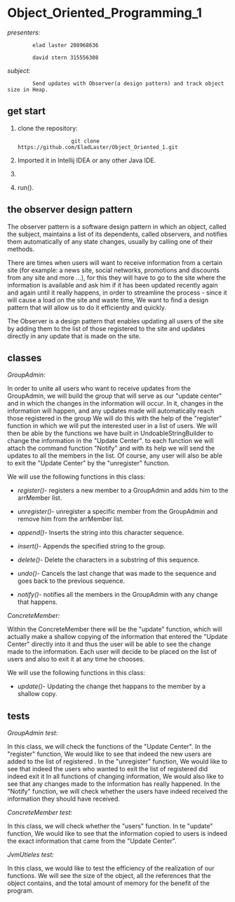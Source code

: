 # Object_Oriented_Programming_1

*presenters:*

            elad laster 208968636

            david stern 315556308
            
*subject:*
          
            Send updates with Observer(a design pattern) and track object size in Heap.
            
## get start 
1) clone the repository:

                        git clone https://github.com/EladLaster/Object_Oriented_1.git   
                                               
2) Imported it in Intellij IDEA or any other Java IDE.
3) 
4) run().

## the observer design pattern

The observer pattern is a software design pattern in which an object, called the subject, maintains a list of its dependents, called observers, and notifies them automatically of any state changes, usually by calling one of their methods.

There are times when users will want to receive information from a certain site (for example: a news site, social networks, promotions and discounts from any site and more ...), for this they will have to go to the site where the information is available and ask him if it has been updated recently again and again until it really happens, in order to streamline the process - since it will cause a load on the site and waste time, We want to find a design pattern that will allow us to do it efficiently and quickly.

The Observer is a design pattern that enables updating all users of the site by adding them to the list of those registered to the site and updates directly in any update that is made on the site.


## classes

*GroupAdmin:*

In order to unite all users who want to receive updates from the GroupAdmin, we will build the group that will serve as our "update center" and in which the changes in the information will occur.
In it, changes in the information will happen, and any updates made will automatically reach those registered in the group
We will do this with the help of the "register" function in which we will put the interested user in a list of users. We will then be able by the functions we have built in UndoableStringBuilder to change the information in the "Update Center".
to each function we will attach the command function "Notify" and with its help we will send the updates to all the members in the list.
Of course, any user will also be able to exit the "Update Center" by the "unregister" function.

We will use the following functions in this class:

- _register()_- registers a new member to a GroupAdmin and adds him to the arrMember list.

- _unregister()_- unregister a specific member from the GroupAdmin and remove him from the arrMember list.

- _append()_- Inserts the string into this character sequence.

- _insert()_- Appends the specified string to the group.

- _delete()_- Delete the characters in a substring of this sequence.

- _undo()_- Cancels the last change that was made to the sequence and goes back to the previous sequence.

- _notify()_- notifies all the members in the GroupAdmin with any change that happens.

*ConcreteMember:*

Within the ConcreteMember there will be the "update" function, which will actually make a shallow copying of the information that entered the "Update Center" directly into it and thus the user will be able to see the change made to the information. Each user will decide to be placed on the list of users and also to exit it at any time he chooses.

We will use the following functions in this class:

- _update()_-  Updating the change thet happans to the member by a shallow copy.


## tests

*GroupAdmin test:*

In this class, we will check the functions of the "Update Center".
In the "register" function, We would like to see that indeed the new users are added to the list of registered . 
In the "unregister" function,  We would like to see that indeed the users who wanted to exit the list of registered did indeed exit it
In all functions of changing information, We would also like to see that any changes made to the information has really happened.
In the "Notify" function, we will check whether the users have indeed received the information they should have received.

*ConcreteMember test:*

In this class, we will check whether the "users" function.
In te "update" function, We would like to see that the information copied to users is indeed the exact information that came from the "Update Center".

*JvmUtieles test:*

In this class, we would like to test the efficiency of the realization of our functions. We will see the size of the object, all the references that the object contains, and the total amount of memory for the benefit of the program.
